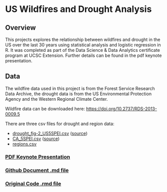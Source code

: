 # US Wildfires and Drought Analysis

## Overview

This projects explores the relationship between wildfires and drought in the US
over the last 30 years using statistical analysis and logistic regression in R.
It was completed as part of the Data Science & Data Analytics certificate program
at UCSC Extension. Further details can be found in the pdf keynote presentation.

## Data

The wildfire data used in this project is from the Forest Service Research Data
Archive, the drought data is from the US Environmental Protection Agency and
the Western Regional Climate Center.

Wildfire data can be downloaded here: <https://doi.org/10.2737/RDS-2013-0009.5>

There are three csv files for drought and region data:

- [drought_fig-2_US5SPEI.csv](https://github.com/rrailton/us-wildfires-and-drought/blob/main/drought_fig-2_US5SPEI.csv)
  ([source](https://www.epa.gov/climate-indicators/climate-change-indicators-drought))
- [CA_5SPEI.csv](https://github.com/rrailton/us-wildfires-and-drought/blob/main/CA_5SPEI.csv)
  ([source](https://wrcc.dri.edu/wwdt/time/))
- [regions.csv](https://github.com/rrailton/us-wildfires-and-drought/blob/main/regions.csv)

### [PDF Keynote Presentation](https://github.com/rrailton/us-wildfires-and-drought/blob/main/us-wildfires-and-dought-presentation.pdf)

### [Github Document .md file](https://github.com/rrailton/us-wildfires-and-drought/blob/main/us-wildfires-and-drought.md)

### [Original Code .rmd file](https://github.com/rrailton/us-wildfires-and-drought/blob/main/us-wildfires-and-drought.Rmd)
